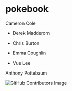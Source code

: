 # pokebook


Cameron Cole

* Derek Madderom

* Chris Burton

* Emma Coughlin

* Vue Lee

Anthony Pottebaum

![GitHub Contributors Image](https://contrib.rocks/image?repo=wizzle13/pokebook)




